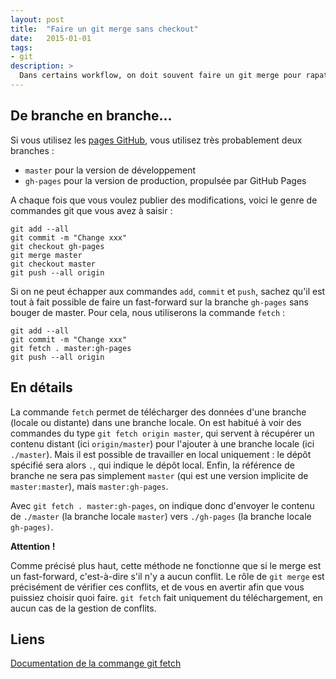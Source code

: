 ```yaml
---
layout: post
title:  "Faire un git merge sans checkout"
date:   2015-01-01
tags:
- git
description: >
  Dans certains workflow, on doit souvent faire un git merge pour rapatrier des modifications. Mais comment le faire sans switcher sur la branche en question ?
---
```


## De branche en branche...

Si vous utilisez les [pages GitHub](http://blog.smarchal.com/heberger-son-site-sur-github/), vous utilisez très probablement deux branches :

- `master` pour la version de développement
- `gh-pages` pour la version de production, propulsée par GitHub Pages

A chaque fois que vous voulez publier des modifications, voici le genre de commandes git que vous avez à saisir :

	git add --all
	git commit -m "Change xxx"
	git checkout gh-pages
	git merge master
	git checkout master
	git push --all origin

Si on ne peut échapper aux commandes `add`, `commit` et `push`, sachez qu'il est tout à fait possible de faire un fast-forward sur la branche `gh-pages` sans bouger de master. Pour cela, nous utiliserons la commande `fetch` :

    git add --all
	git commit -m "Change xxx"
	git fetch . master:gh-pages
	git push --all origin

## En détails

La commande `fetch` permet de télécharger des données d'une branche (locale ou distante) dans une branche locale. On est habitué à voir des commandes du type `git fetch origin master`, qui servent à récupérer un contenu distant (ici `origin/master`) pour l'ajouter à une branche locale (ici `./master`). Mais il est possible de travailler en local uniquement : le dépôt spécifié sera alors `.`, qui indique le dépôt local. Enfin, la référence de branche ne sera pas simplement `master` (qui est une version implicite de `master:master`), mais `master:gh-pages`.

Avec `git fetch . master:gh-pages`, on indique donc d'envoyer le contenu de `./master` (la branche locale `master`) vers `./gh-pages` (la branche locale `gh-pages)`.

**Attention !**

Comme précisé plus haut, cette méthode ne fonctionne que si le merge est un fast-forward, c'est-à-dire s'il n'y a aucun conflit. Le rôle de `git merge` est précisément de vérifier ces conflits, et de vous en avertir afin que vous puissiez choisir quoi faire. `git fetch` fait uniquement du téléchargement, en aucun cas de la gestion de conflits.

## Liens

[Documentation de la commange git fetch](http://git-scm.com/docs/git-fetch)